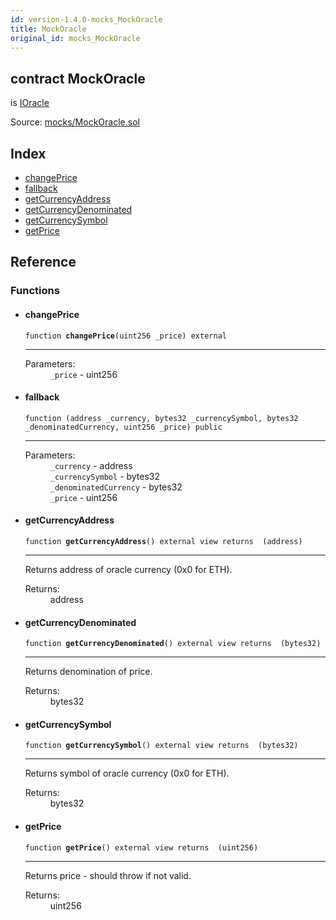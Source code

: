 ```yaml
---
id: version-1.4.0-mocks_MockOracle
title: MockOracle
original_id: mocks_MockOracle
---
```


<div class="contract-doc"><div class="contract"><h2 class="contract-header"><span class="contract-kind">contract</span> MockOracle</h2><p class="base-contracts"><span>is</span> <a href="interfaces_IOracle.html">IOracle</a></p><div class="source">Source: <a href="git+https://github.com/PolymathNetwork/polymath-core/blob/v1.4.0/contracts/mocks/MockOracle.sol" target="_blank">mocks/MockOracle.sol</a></div></div><div class="index"><h2>Index</h2><ul><li><a href="mocks_MockOracle.html#changePrice">changePrice</a></li><li><a href="mocks_MockOracle.html#">fallback</a></li><li><a href="mocks_MockOracle.html#getCurrencyAddress">getCurrencyAddress</a></li><li><a href="mocks_MockOracle.html#getCurrencyDenominated">getCurrencyDenominated</a></li><li><a href="mocks_MockOracle.html#getCurrencySymbol">getCurrencySymbol</a></li><li><a href="mocks_MockOracle.html#getPrice">getPrice</a></li></ul></div><div class="reference"><h2>Reference</h2><div class="functions"><h3>Functions</h3><ul><li><div class="item function"><span id="changePrice" class="anchor-marker"></span><h4 class="name">changePrice</h4><div class="body"><code class="signature">function <strong>changePrice</strong><span>(uint256 _price) </span><span>external </span></code><hr/><dl><dt><span class="label-parameters">Parameters:</span></dt><dd><div><code>_price</code> - uint256</div></dd></dl></div></div></li><li><div class="item function"><span id="fallback" class="anchor-marker"></span><h4 class="name">fallback</h4><div class="body"><code class="signature">function <strong></strong><span>(address _currency, bytes32 _currencySymbol, bytes32 _denominatedCurrency, uint256 _price) </span><span>public </span></code><hr/><dl><dt><span class="label-parameters">Parameters:</span></dt><dd><div><code>_currency</code> - address</div><div><code>_currencySymbol</code> - bytes32</div><div><code>_denominatedCurrency</code> - bytes32</div><div><code>_price</code> - uint256</div></dd></dl></div></div></li><li><div class="item function"><span id="getCurrencyAddress" class="anchor-marker"></span><h4 class="name">getCurrencyAddress</h4><div class="body"><code class="signature">function <strong>getCurrencyAddress</strong><span>() </span><span>external </span><span>view </span><span>returns  (address) </span></code><hr/><div class="description"><p>Returns address of oracle currency (0x0 for ETH).</p></div><dl><dt><span class="label-return">Returns:</span></dt><dd>address</dd></dl></div></div></li><li><div class="item function"><span id="getCurrencyDenominated" class="anchor-marker"></span><h4 class="name">getCurrencyDenominated</h4><div class="body"><code class="signature">function <strong>getCurrencyDenominated</strong><span>() </span><span>external </span><span>view </span><span>returns  (bytes32) </span></code><hr/><div class="description"><p>Returns denomination of price.</p></div><dl><dt><span class="label-return">Returns:</span></dt><dd>bytes32</dd></dl></div></div></li><li><div class="item function"><span id="getCurrencySymbol" class="anchor-marker"></span><h4 class="name">getCurrencySymbol</h4><div class="body"><code class="signature">function <strong>getCurrencySymbol</strong><span>() </span><span>external </span><span>view </span><span>returns  (bytes32) </span></code><hr/><div class="description"><p>Returns symbol of oracle currency (0x0 for ETH).</p></div><dl><dt><span class="label-return">Returns:</span></dt><dd>bytes32</dd></dl></div></div></li><li><div class="item function"><span id="getPrice" class="anchor-marker"></span><h4 class="name">getPrice</h4><div class="body"><code class="signature">function <strong>getPrice</strong><span>() </span><span>external </span><span>view </span><span>returns  (uint256) </span></code><hr/><div class="description"><p>Returns price - should throw if not valid.</p></div><dl><dt><span class="label-return">Returns:</span></dt><dd>uint256</dd></dl></div></div></li></ul></div></div></div>
